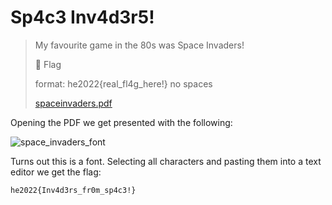 # Sp4c3 Inv4d3r5!

> My favourite game in the 80s was Space Invaders!
> 
> 🚩 Flag
> 
> format: he2022{real_fl4g_here!}
> no spaces
> 
> [spaceinvaders.pdf](https://22.hackyeaster.com/app/rest/user/challenge/2/file)


Opening the PDF we get presented with the following:

![space_invaders_font](./img/space_invaders.png)

Turns out this is a font. Selecting all characters and pasting them into a text
editor we get the flag:

`he2022{Inv4d3rs_fr0m_sp4c3!}`
